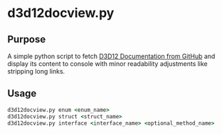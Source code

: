 # d3d12docview.py

## Purpose

A simple python script to fetch [D3D12 Documentation from GitHub](https://github.com/MicrosoftDocs/sdk-api/tree/docs/sdk-api-src/content/d3d12) and display its content to console with minor readability adjustments like stripping long links.

## Usage

```bat
d3d12docview.py enum <enum_name>
d3d12docview.py struct <struct_name>
d3d12docview.py interface <interface_name> <optional_method_name>
```
